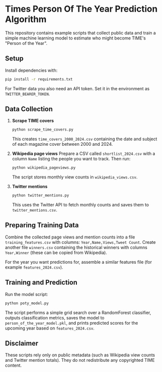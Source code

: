 # Times Person Of The Year Prediction Algorithm

This repository contains example scripts that collect public data and train a
simple machine learning model to estimate who might become TIME's "Person of
the Year".

## Setup

Install dependencies with:

```bash
pip install -r requirements.txt
```

For Twitter data you also need an API token. Set it in the environment as
`TWITTER_BEARER_TOKEN`.

## Data Collection

1. **Scrape TIME covers**
   ```bash
   python scrape_time_covers.py
   ```
   This creates `time_covers_2000_2024.csv` containing the date and subject of
   each magazine cover between 2000 and 2024.

2. **Wikipedia page views**
   Prepare a CSV called `shortlist_2024.csv` with a column `Name` listing the
   people you want to track. Then run:
   ```bash
   python wikipedia_pageviews.py
   ```
   The script stores monthly view counts in `wikipedia_views.csv`.

3. **Twitter mentions**
   ```bash
   python twitter_mentions.py
   ```
   This uses the Twitter API to fetch monthly counts and saves them to
   `twitter_mentions.csv`.

## Preparing Training Data

Combine the collected page views and mention counts into a file
`training_features.csv` with columns:
`Year,Name,Views,Tweet Count`. Create another file `winners.csv` containing the
historical winners with columns `Year,Winner` (these can be copied from
Wikipedia).

For the year you want predictions for, assemble a similar features file (for
example `features_2024.csv`).

## Training and Prediction

Run the model script:

```bash
python poty_model.py
```

The script performs a simple grid search over a RandomForest classifier,
outputs classification metrics, saves the model to
`person_of_the_year_model.pkl`, and prints predicted scores for the upcoming
year based on `features_2024.csv`.

## Disclaimer

These scripts rely only on public metadata (such as Wikipedia view counts and
Twitter mention totals). They do not redistribute any copyrighted TIME
content.
